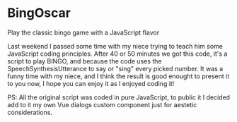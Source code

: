 # BingOscar
Play the classic bingo game with a JavaScript flavor

Last weekend I passed some time with my niece trying to teach him some JavaScript coding principles.
After 40 or 50 minutes we got this code, it's a script to play BINGO, and because the code uses
the SpeechSynthesisUtterance to say or "sing" every picked number.
It was a funny time with my niece, and I think the result is good enought to present it to you now,
I hope you can enjoy it as I enjoyed coding it!

PS: All the original script was coded in pure JavaScript, to public it I decided add to it
my own Vue dialogs custom component just for aestetic considerations.
